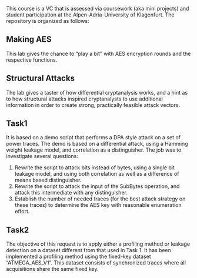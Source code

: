 This course is a VC that is assessed via coursework (aka mini projects) and student participation at the Alpen-Adria-University of Klagenfurt. The repository is organized as follows:

## Making AES
This lab gives the chance to “play a bit” with AES encryption rounds and the respective functions.

## Structural Attacks
The lab gives a taster of how differential cryptanalysis works, and a hint as to how structural attacks inspired cryptanalysts to use additional information in order to create
strong, practically feasible attack vectors.

## Task1
It is based on a demo script that performs a DPA style attack on a set of power traces. The demo is based on a differential attack, using a Hamming weight leakage model, and 
correlation as a distinguisher. The job was to investigate several questions:

1. Rewrite the script to attack bits instead of bytes, using a single bit leakage model, and using both correlation as well as a difference of means based distinguisher.
2. Rewrite the script to attack the input of the SubBytes operation, and attack this intermediate with any distinguisher. 
3. Establish the number of needed traces (for the best attack strategy on these traces) to determine the AES key with reasonable enumeration effort.

## Task2
The objective of this request is to apply either a profiling method or leakage detection on a dataset different from that used in Task 1. It has been implemented a profiling method 
using the fixed-key dataset ”ATMEGA_AES_V1”. This dataset consists of synchronized traces where all acquisitions share the same fixed key.
